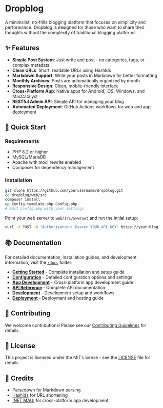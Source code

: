 # Dropblog

A minimalist, no-frills blogging platform that focuses on simplicity and performance. Dropblog is designed for those who want to share their thoughts without the complexity of traditional blogging platforms.

## ✨ Features

- **Simple Post System**: Just write and post - no categories, tags, or complex metadata
- **Clean URLs**: Short, readable URLs using HashIds
- **Markdown Support**: Write your posts in Markdown for better formatting
- **Monthly Archives**: Posts are automatically organized by month
- **Responsive Design**: Clean, mobile-friendly interface
- **Cross-Platform App**: Native apps for Android, iOS, Windows, and MacCatalyst
- **RESTful Admin API**: Simple API for managing your blog
- **Automated Deployment**: GitHub Actions workflows for web and app deployment

## 🚀 Quick Start

### Requirements
- PHP 8.2 or higher
- MySQL/MariaDB
- Apache with mod_rewrite enabled
- Composer for dependency management

### Installation
```bash
git clone https://github.com/yourusername/dropblog.git
cd dropblog/web/src
composer install
cp Config.template.php Config.php
# Edit Config.php with your settings
```

Point your web server to `web/src/wwwroot` and run the initial setup:
```bash
curl -X POST -H "Authorization: Bearer YOUR_API_KEY" https://your-blog.com/admin/update
```

## 📚 Documentation

For detailed documentation, installation guides, and development information, visit the [`/docs`](./docs) folder:

- [**Getting Started**](./docs/getting-started.md) - Complete installation and setup guide
- [**Configuration**](./docs/configuration.md) - Detailed configuration options and settings
- [**App Development**](./docs/app-development.md) - Cross-platform app development guide
- [**API Reference**](./docs/api-reference.md) - Complete API documentation
- [**Development**](./docs/development.md) - Development setup and workflows
- [**Deployment**](./docs/deployment.md) - Deployment and hosting guide

## 🤝 Contributing

We welcome contributions! Please see our [Contributing Guidelines](./docs/contributing.md) for details.

## 📄 License

This project is licensed under the MIT License - see the [LICENSE](LICENSE) file for details.

## 🙏 Credits

- [Parsedown](https://github.com/erusev/parsedown) for Markdown parsing
- [Hashids](https://github.com/vinkla/hashids) for URL shortening
- [.NET MAUI](https://github.com/dotnet/maui) for cross-platform app development 